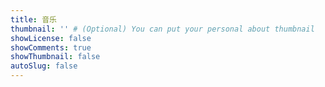 ```yaml
---
title: 音乐
thumbnail: '' # (Optional) You can put your personal about thumbnail
showLicense: false
showComments: true
showThumbnail: false
autoSlug: false
---
```

